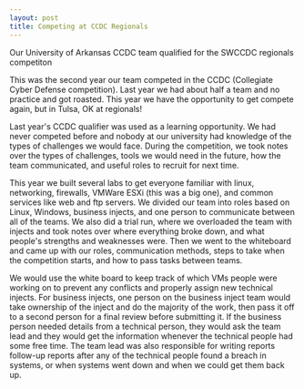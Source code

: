 ```yaml
---
layout: post
title: Competing at CCDC Regionals
---
```


Our University of Arkansas CCDC team qualified for the SWCCDC regionals competiton

<amp-img width="800" height="587" layout="responsive" src="/assets/images/ccdcregionals.png"></amp-img>

This was the second year our team competed in the CCDC (Collegiate Cyber Defense competition). Last year we had about half a team and no practice and got roasted. This year we have the opportunity to get compete again, but in Tulsa, OK at regionals!

Last year's CCDC qualifier was used as a learning opportunity. We had never competed before and nobody at our university had knowledge of the types of challenges we would face. During the competition, we took notes over the types of challenges, tools we would need in the future, how the team communicated, and useful roles to recruit for next time.

This year we built several labs to get everyone familiar with linux, networking, firewalls, VMWare ESXi (this was a big one), and common services like web and ftp servers. We divided our team into roles based on Linux, Windows, business injects, and one person to communicate between all of the teams. We also did a trial run, where we overloaded the team with injects and took notes over where everything broke down, and what people's strengths and weaknesses were. Then we went to the whiteboard and came up with our roles, communication methods, steps to take when the competition starts, and how to pass tasks between teams.

We would use the white board to keep track of which VMs people were working on to prevent any conflicts and properly assign new technical injects. For business injects, one person on the business inject team would take ownership of the inject and do the majority of the work, then pass it off to a second person for a final review before submitting it. If the business person needed details from a technical person, they would ask the team lead and they would get the information whenever the technical people had some free time. The team lead was also responsible for writing reports follow-up reports after any of the technical people found a breach in systems, or when systems went down and when we could get them back up.